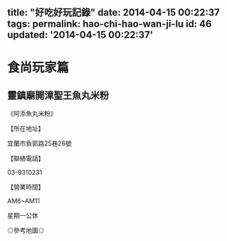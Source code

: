 title: "好吃好玩記錄"
date: 2014-04-15 00:22:37
tags:
permalink: hao-chi-hao-wan-ji-lu
id: 46
updated: '2014-04-15 00:22:37'
---



# 食尚玩家篇

## 靈鎮廟開漳聖王魚丸米粉

《阿添魚丸米粉》

【所在地址】

 宜蘭市負郭路25巷26號

【聯絡電話】

03-9310231

【營業時間】

AM6~AM11

 星期一公休

◎參考地圖◎
